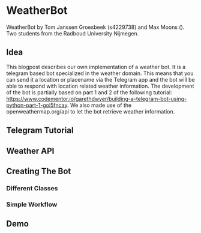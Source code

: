 # WeatherBot
WeatherBot by Tom Janssen Groesbeek (s4229738) and Max Moons (). Two students from the Radboud University Nijmegen.

## Idea

This blogpost describes our own implementation of a weather bot. It is a telegram based bot specialized in the weather domain. This means that you can send it a location or placename via the Telegram app and the bot will be able to respond with location related weather information. The development of the bot is partially based on part 1 and 2 of the following tutorial: https://www.codementor.io/garethdwyer/building-a-telegram-bot-using-python-part-1-goi5fncay. We also made use of the openweathermap.org/api to let the bot retrieve weather information. 

## Telegram Tutorial

## Weather API

## Creating The Bot

### Different Classes

### Simple Workflow

## Demo
